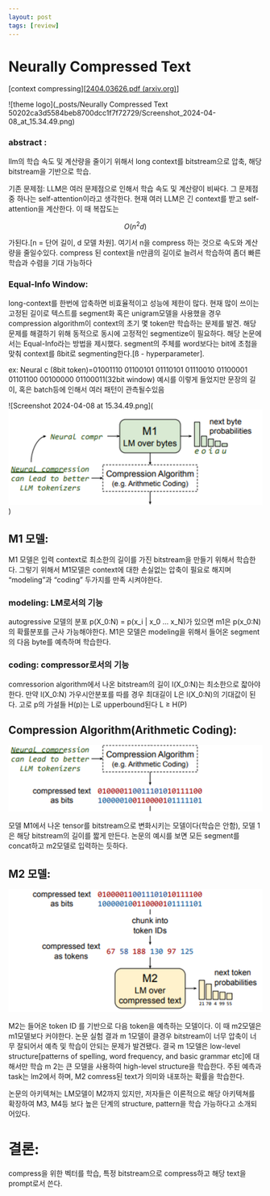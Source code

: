 ```yaml
---
layout: post
tags: [review]
---
```


# Neurally Compressed Text

[context compressing][[2404.03626.pdf (arxiv.org)](https://arxiv.org/pdf/2404.03626.pdf)]

![theme logo](_posts/Neurally Compressed Text 50202ca3d5584beb8700dcc1f7f72729/Screenshot_2024-04-08_at_15.34.49.png)

### **abstract** :

llm의 학습 속도 및 계산량을 줄이기 위해서 long context를 bitstream으로 압축, 해당 bitstream을 기반으로 학습. 

기존 문제점: LLM은 여러 문제점으로 인해서 학습 속도 및 계산량이 비싸다. 그 문제점중 하나는 self-attention이라고 생각한다. 현재 여러 LLM은 긴 context를 받고 self-attention을 계산한다. 이 때 복잡도는

$$
O(n^2d)
$$

가된다.[n = 단어 길이, d 모델 차원]. 여기서 n을 compress 하는 것으로 속도와 계산량을 줄일수있다. compress 된 context을 n만큼의 길이로 늘려서 학습하여 좀더 빠른 학습과 수렴을 기대 가능하다

### Equal-Info Window:

long-context를 한번에 압축하면 비효율적이고 성능에 제한이 많다. 현재 많이 쓰이는 고정된 길이로 텍스트를 segment화 혹은 unigram모델을 사용했을 경우 compression algorithm이 context의 초기 몇 token만 학습하는 문제를 발견. 해당 문제를 해결하기 위해 동적으로 동시에 고정적인 segmentize이 필요하다. 해당 논문에서는 Equal-Info라는 방법을 제시했다. segment의 주체를 word보다는 bit에 초첨을 맞춰 context를 ßbit로 segmenting한다.[ß - hyperparameter]. 

ex: Neural c (8bit token)=01001110 01100101 01110101 01110010 01100001 01101100 00100000 01100011(32bit window) 예시를 이렇게 들었지만 문장의 길이, 혹은 batch등에 인해서 여러 패턴이 관측될수있음

![Screenshot 2024-04-08 at 15.34.49.png](![theme logo](Neurally%20Compressed%20Text%2050202ca3d5584beb8700dcc1f7f72729/d66c7666-7d1a-4e12-b347-7259755f1b57.png))

## **M1 모델:**

M1 모델은 입력 context로 최소한의 길이를 가진 bitstream을 만들기 위해서 학습한다. 그렇기 위해서 M1모델은 context에 대한 손실없는 압축이 필요로 해지며 “modeling”과 “coding” 두가지를 만족 시켜야한다.

### modeling: LM로서의 기능

autogressive 모델의 분포 p(X_0:N) = p(x_i | x_0 … x_N)가 있으면 m1은 p(x_0:N)의 확률분포를 근사 가능해야한다. M1은 모델은 modeling을 위해서 들어온 segment의 다음 byte를 예측하며 학습한다.

### coding: compressor로서의 기능

comressorion algorithm에서 나온 bitstream의 길이 l(X_0:N)는 최소한으로 잛아야한다. 만약 l(X_0:N) 가우시안분포를 따를 경우 최대길이 L은 l(X_0:N)의 기대값이 된다. 고로 p의 가설들 H(p)는 L로 upperbound된다 L ≥ H(P)

## Compression Algorithm(Arithmetic Coding):

![Screenshot 2024-04-08 at 15.34.49.png](Neurally%20Compressed%20Text%2050202ca3d5584beb8700dcc1f7f72729/17d09dd5-06e1-459d-94bb-d61e8eab0421.png)

모델 M1에서 나온 tensor를 bitstream으로 변화시키는 모델이다(학습은 안함), 모델 1은 해당 bitstream의 길이를 짧게 만든다. 논문의 예시를 보면 모든 segment를 concat하고 m2모델로 입력하는 듯하다.

## M2 모델:

 

![Screenshot 2024-04-08 at 15.34.49.png](Neurally%20Compressed%20Text%2050202ca3d5584beb8700dcc1f7f72729/b51d3254-373b-4fa5-9be9-7dba841e89a6.png)

M2는 들어온 token ID 를 기반으로 다음 token을 예측하는 모델이다. 이 때 m2모델은 m1모델보다 커야한다. 논문 실험 결과 m 1모델이 클경우 bitstream이 너무 압축이 너무 잘되어서 예측 및 학습이 안되는 문제가 발견됐다. 결국 m 1모델은 low-level structure[patterns of spelling, word frequency, and basic grammar etc]에 대해서만 학습  m 2는 큰 모델을 사용하여 high-level structure을 학습한다. 주된 예측과 task는 lm2에서 하며, M2 comress된  text가 의미와 내포하는 확률을 학습한다.

논문의 아키텍쳐는 LM모델이 M2까지 있지만, 저자들은 이론적으로 해당 아키텍쳐를 확장하여 M3, M4등 보다 높은 단계의 structure, pattern을 학습 가능하다고 소개되어있다.

# 결론:

compress을 위한 벡터를 학습, 특정 bitstream으로 compress하고 해당 text을 prompt로서 쓴다.
